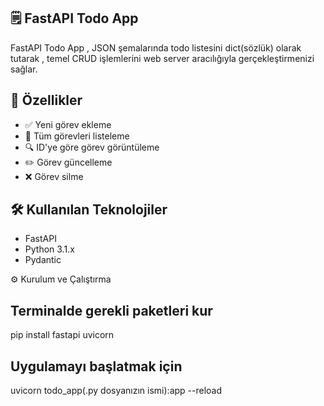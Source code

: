 ## 🗒️ FastAPI Todo App 
FastAPI Todo App , JSON şemalarında todo listesini dict(sözlük) olarak tutarak , temel CRUD işlemlerini web server aracılığıyla gerçekleştirmenizi sağlar.

## 🚀 Özellikler

- ✅ Yeni görev ekleme  
- 📄 Tüm görevleri listeleme  
- 🔍 ID'ye göre görev görüntüleme  
- ✏️ Görev güncelleme  
- ❌ Görev silme  

## 🛠️ Kullanılan Teknolojiler
* FastAPI
* Python 3.1.x
* Pydantic

⚙️ Kurulum ve Çalıştırma
## Terminalde gerekli paketleri kur
pip install fastapi uvicorn

## Uygulamayı başlatmak için
uvicorn todo_app(.py dosyanızın ismi):app --reload
